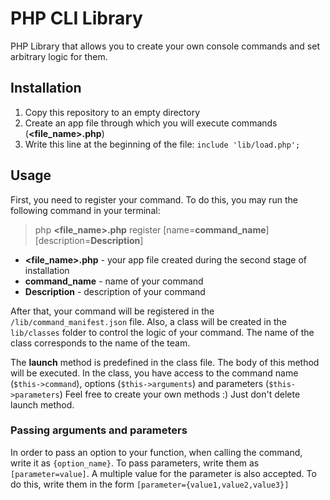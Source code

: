 # PHP CLI Library
PHP Library that allows you to create your own console commands and set arbitrary logic for them.

## Installation
1. Copy this repository to an empty directory
2. Create an app file through which you will execute commands (**<file_name>.php**)
3. Write this line at the beginning of the file: ```include 'lib/load.php';```

## Usage
First, you need to register your command. To do this, you may run the following command in your terminal:
>php **<file_name>.php** register [name=**command_name**] [description=**Description**]

- **<file_name>.php** - your app file created during the second stage of installation
- **command_name** - name of your command
- **Description** - description of your command

After that, your command will be registered in the ```/lib/command_manifest.json``` file. Also, a class will be created in the ```lib/classes``` folder to control the logic of your command.
The name of the class corresponds to the name of the team.

The **launch** method is predefined in the class file.
The body of this method will be executed.
In the class, you have access to the command name (```$this->command```), options (```$this->arguments```) and parameters (```$this->parameters```)
Feel free to create your own methods :) Just don't delete launch method.

### Passing arguments and parameters
In order to pass an option to your function, when calling the command, write it as ```{option_name}```.
To pass parameters, write them as ```[parameter=value]```. A multiple value for the parameter is also accepted. To do this, write them in the form ```[parameter={value1,value2,value3}]```